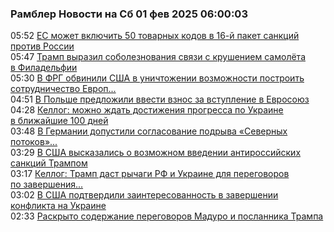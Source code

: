 <h3>Рамблер Новости на Сб 01 фев 2025 06:00:03</h3>
<div class="rssn table">
  <span class="smaller gray hspace">05:52</span> <a class="nodecor" href="https://news.rambler.ru/world/54127869-es-mozhet-vklyuchit-50-tovarnyh-kodov-v-16-y-paket-sanktsiy-protiv-rossii/">ЕС может включить 50 товарных кодов в 16-й пакет санкций против России</a>
</div>
<div class="rssn table">
  <span class="smaller gray hspace">05:47</span> <a class="nodecor" href="https://news.rambler.ru/world/54136955-tramp-vyrazil-soboleznovaniya-svyazi-s-krusheniem-samoleta-v-filadelfii/">Трамп выразил соболезнования связи с крушением самолёта в Филадельфии</a>
</div>
<div class="rssn table">
  <span class="smaller gray hspace">05:30</span> <a class="nodecor" href="https://news.rambler.ru/world/54136952-v-frg-obvinili-ssha-v-unichtozhenii-vozmozhnosti-postroit-sotrudnichestvo-evropy-s-rossiey/">В ФРГ обвинили США в уничтожении возможности построить сотрудничество Европ...</a>
</div>
<div class="rssn table">
  <span class="smaller gray hspace">04:51</span> <a class="nodecor" href="https://news.rambler.ru/world/54136914-v-polshe-predlozhili-vvesti-vznos-za-vstuplenie-v-evrosoyuz/">В Польше предложили ввести взнос за вступление в Евросоюз</a>
</div>
<div class="rssn table">
  <span class="smaller gray hspace">04:28</span> <a class="nodecor" href="https://news.rambler.ru/world/54136878-kellog-mozhno-zhdat-dostizheniya-progressa-po-ukraine-v-blizhayshie-100-dney/">Келлог: можно ждать достижения прогресса по Украине в ближайшие 100 дней</a>
</div>
<div class="rssn table">
  <span class="smaller gray hspace">03:48</span> <a class="nodecor" href="https://news.rambler.ru/world/54136870-v-germanii-dopustili-soglasovanie-podryva-severnyh-potokov-s-pravitelstvom-frg/">В Германии допустили согласование подрыва «Северных потоков»...</a>
</div>
<div class="rssn table">
  <span class="smaller gray hspace">03:29</span> <a class="nodecor" href="https://news.rambler.ru/world/54136848-v-ssha-vyskazalis-o-vozmozhnom-vvedenii-antirossiyskih-sanktsiy-trampom/">В США высказались о возможном введении антироссийских санкций Трампом</a>
</div>
<div class="rssn table">
  <span class="smaller gray hspace">03:17</span> <a class="nodecor" href="https://news.rambler.ru/world/54130953-kellog-tramp-dast-rychagi-rf-i-ukraine-dlya-peregovorov-po-zaversheniya-konflikta/">Келлог: Трамп даст рычаги РФ и Украине для переговоров по завершения...</a>
</div>
<div class="rssn table">
  <span class="smaller gray hspace">03:02</span> <a class="nodecor" href="https://news.rambler.ru/world/54136835-v-ssha-podtverdili-zainteresovannost-v-zavershenii-konflikta-na-ukraine/">В США подтвердили заинтересованность в завершении конфликта на Украине</a>
</div>
<div class="rssn table">
  <span class="smaller gray hspace">02:33</span> <a class="nodecor" href="https://news.rambler.ru/world/54135347-raskryto-soderzhanie-peregovorov-maduro-i-poslannika-trampa/">Раскрыто содержание переговоров Мадуро и посланника Трампа</a>
</div>